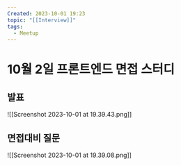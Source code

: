 ```yaml
---
Created: 2023-10-01 19:23
topic: "[[Interview]]"
tags:
  - Meetup
---
```

# 10월 2일 프론트엔드 면접 스터디
## 발표
![[Screenshot 2023-10-01 at 19.39.43.png]]
## 면접대비 질문

![[Screenshot 2023-10-01 at 19.39.08.png]]